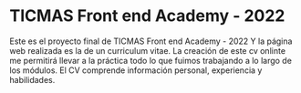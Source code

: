 # TICMAS Front end Academy - 2022

Este es el proyecto final de TICMAS Front end Academy - 2022
Y la página web realizada es la de un curriculum vitae. La creación de este cv onlinte me permitirá llevar a la práctica todo lo que fuimos trabajando a lo largo de los módulos. El CV comprende información personal, experiencia y habilidades.
